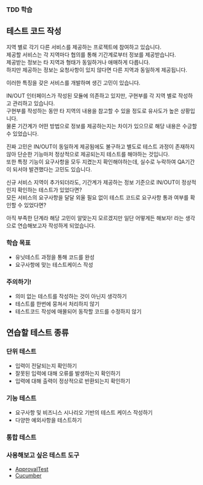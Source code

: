 ### TDD 학습

## 테스트 코드 작성
지역 별로 각기 다른 서비스를 제공하는 프로젝트에 참여하고 있습니다.  
제공할 서비스는 각 지역마다 협의를 통해 기간계로부터 정보를 제공받습니다.  
제공받는 정보는 타 지역과 형태가 동일하거나 애매하게 다릅니다.  
하지만 제공하는 정보는 요청사항이 있지 않다면 다른 지역과 동일하게 제공됩니다.  

이러한 특징을 갖은 서비스를 개발하며 생긴 고민이 있습니다.  

IN/OUT 인터페이스가 작성된 모듈에 의존하고 있지만, 구현부를 각 지역 별로 작성하고 관리하고 있습니다.  
구현부를 작성하는 동안 타 지역의 내용을 참고할 수 있을 정도로 유사도가 높은 상황입니다.  
물론 기간계가 어떤 방법으로 정보를 제공하는지는 차이가 있으므로 해당 내용은 수긍할 수 있었습니다.  

진짜 고민은 IN/OUT이 동일하게 제공됨에도 불구하고 별도로 테스트 과정이 존재하지 않아 단순한 기능마저 정상적으로 제공되는지 테스트를 해야하는 것입니다.  
또한 특정 기능이 요구사항을 모두 지켰는지 확인해야하는데, 실수로 누락하여 QA기간이 되서야 발견했다는 고민도 있습니다.  

신규 서비스 지역이 추가되더라도, 기간계가 제공하는 정보 기준으로 IN/OUT이 정상적인지 확인하는 테스트가 있었다면?  
모든 서비스의 요구사항을 달달 외울 필요 없이 테스트 코드로 요구사항 통과 여부를 확인할 수 있었다면?  

아직 부족한 단계라 해당 고민이 알맞는지 모르겠지만 일단 어떻게든 해보자! 라는 생각으로 연습해보고자 작성하게 되었습니다.

### 학습 목표
- 유닛테스트 과정을 통해 코드를 완성
- 요구사항에 맞는 테스트케이스 작성

### 주의하기!
- 의미 없는 테스트를 작성하는 것이 아닌지 생각하기
- 테스트를 한번에 뭉쳐서 처리하지 않기
- 테스트코드 작성에 매몰되어 동작할 코드를 수정하지 않기

## 연습할 테스트 종류
### 단위 테스트
- 입력이 전달되는지 확인하기
- 잘못된 입력에 대해 오류를 발생하는지 확인하기
- 입력에 대해 출력이 정상적으로 반환되는지 확인하기

### 기능 테스트
- 요구사항 및 비즈니스 시나리오 기반의 테스트 케이스 작성하기
- 다양한 예외사항을 테스트하기

### 통합 테스트



### 사용해보고 싶은 테스트 도구
- [ApprovalTest](https://github.com/approvals/approvaltests.java)
- [Cucumber](https://cucumber.io/)
